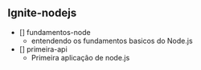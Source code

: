 ## Ignite-nodejs

- [] fundamentos-node
  - entendendo os fundamentos basicos do Node.js
- [] primeira-api
  - Primeira aplicação de node.js

